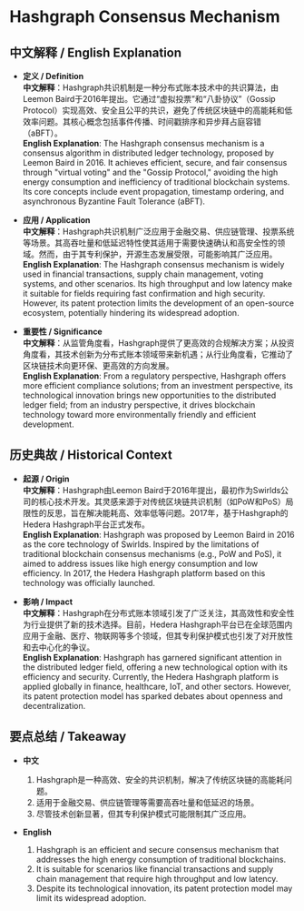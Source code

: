 # Hashgraph Consensus Mechanism

## 中文解释 / English Explanation

* **定义 / Definition**  
  **中文解释**：Hashgraph共识机制是一种分布式账本技术中的共识算法，由Leemon Baird于2016年提出。它通过“虚拟投票”和“八卦协议”（Gossip Protocol）实现高效、安全且公平的共识，避免了传统区块链中的高能耗和低效率问题。其核心概念包括事件传播、时间戳排序和异步拜占庭容错（aBFT）。  
  **English Explanation**: The Hashgraph consensus mechanism is a consensus algorithm in distributed ledger technology, proposed by Leemon Baird in 2016. It achieves efficient, secure, and fair consensus through "virtual voting" and the "Gossip Protocol," avoiding the high energy consumption and inefficiency of traditional blockchain systems. Its core concepts include event propagation, timestamp ordering, and asynchronous Byzantine Fault Tolerance (aBFT).

* **应用 / Application**  
  **中文解释**：Hashgraph共识机制广泛应用于金融交易、供应链管理、投票系统等场景。其高吞吐量和低延迟特性使其适用于需要快速确认和高安全性的领域。然而，由于其专利保护，开源生态发展受限，可能影响其广泛应用。  
  **English Explanation**: The Hashgraph consensus mechanism is widely used in financial transactions, supply chain management, voting systems, and other scenarios. Its high throughput and low latency make it suitable for fields requiring fast confirmation and high security. However, its patent protection limits the development of an open-source ecosystem, potentially hindering its widespread adoption.

* **重要性 / Significance**  
  **中文解释**：从监管角度看，Hashgraph提供了更高效的合规解决方案；从投资角度看，其技术创新为分布式账本领域带来新机遇；从行业角度看，它推动了区块链技术向更环保、更高效的方向发展。  
  **English Explanation**: From a regulatory perspective, Hashgraph offers more efficient compliance solutions; from an investment perspective, its technological innovation brings new opportunities to the distributed ledger field; from an industry perspective, it drives blockchain technology toward more environmentally friendly and efficient development.

## 历史典故 / Historical Context

* **起源 / Origin**  
  **中文解释**：Hashgraph由Leemon Baird于2016年提出，最初作为Swirlds公司的核心技术开发。其灵感来源于对传统区块链共识机制（如PoW和PoS）局限性的反思，旨在解决能耗高、效率低等问题。2017年，基于Hashgraph的Hedera Hashgraph平台正式发布。  
  **English Explanation**: Hashgraph was proposed by Leemon Baird in 2016 as the core technology of Swirlds. Inspired by the limitations of traditional blockchain consensus mechanisms (e.g., PoW and PoS), it aimed to address issues like high energy consumption and low efficiency. In 2017, the Hedera Hashgraph platform based on this technology was officially launched.

* **影响 / Impact**  
  **中文解释**：Hashgraph在分布式账本领域引发了广泛关注，其高效性和安全性为行业提供了新的技术选择。目前，Hedera Hashgraph平台已在全球范围内应用于金融、医疗、物联网等多个领域，但其专利保护模式也引发了对开放性和去中心化的争议。  
  **English Explanation**: Hashgraph has garnered significant attention in the distributed ledger field, offering a new technological option with its efficiency and security. Currently, the Hedera Hashgraph platform is applied globally in finance, healthcare, IoT, and other sectors. However, its patent protection model has sparked debates about openness and decentralization.

## 要点总结 / Takeaway

* **中文**  
  1. Hashgraph是一种高效、安全的共识机制，解决了传统区块链的高能耗问题。
  2. 适用于金融交易、供应链管理等需要高吞吐量和低延迟的场景。
  3. 尽管技术创新显著，但其专利保护模式可能限制其广泛应用。

* **English**  
  1. Hashgraph is an efficient and secure consensus mechanism that addresses the high energy consumption of traditional blockchains.
  2. It is suitable for scenarios like financial transactions and supply chain management that require high throughput and low latency.
  3. Despite its technological innovation, its patent protection model may limit its widespread adoption.